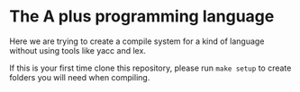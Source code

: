 # The **A plus** programming language

Here we are trying to create a compile system for a kind of language without using tools like yacc and lex.

If this is your first time clone this repository, please run `make setup` to create folders you will need when compiling.
